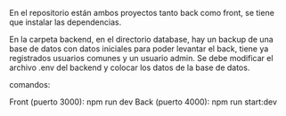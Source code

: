 En el repositorio están ambos proyectos tanto back como front, se tiene que instalar las dependencias.

En la carpeta backend, en el directorio database, hay un backup de una base de datos con datos iniciales para poder levantar el back, tiene ya registrados usuarios comunes y un usuario admin. Se debe modificar el archivo .env del backend y colocar los datos de la base de datos.


comandos:

Front (puerto 3000): npm run dev
Back (puerto 4000): npm run start:dev
